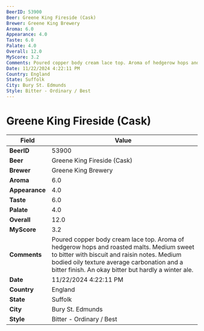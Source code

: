 ```yaml
---
BeerID: 53900
Beer: Greene King Fireside (Cask)
Brewer: Greene King Brewery
Aroma: 6.0
Appearance: 4.0
Taste: 6.0
Palate: 4.0
Overall: 12.0
MyScore: 3.2
Comments: Poured copper body cream lace top. Aroma of hedgerow hops and roasted malts.  Medium sweet to bitter with biscuit and raisin notes. Medium bodied oily texture average carbonation and a bitter finish.  An okay bitter but hardly a winter ale.
Date: 11/22/2024 4:22:11 PM
Country: England
State: Suffolk
City: Bury St. Edmunds
Style: Bitter - Ordinary / Best
---
```


# Greene King Fireside (Cask)

| Field         | Value |
|---------------|-------|
| **BeerID** | 53900 |
| **Beer** | Greene King Fireside (Cask) |
| **Brewer** | Greene King Brewery |
| **Aroma** | 6.0 |
| **Appearance** | 4.0 |
| **Taste** | 6.0 |
| **Palate** | 4.0 |
| **Overall** | 12.0 |
| **MyScore** | 3.2 |
| **Comments** | Poured copper body cream lace top. Aroma of hedgerow hops and roasted malts.  Medium sweet to bitter with biscuit and raisin notes. Medium bodied oily texture average carbonation and a bitter finish.  An okay bitter but hardly a winter ale. |
| **Date** | 11/22/2024 4:22:11 PM |
| **Country** | England |
| **State** | Suffolk |
| **City** | Bury St. Edmunds |
| **Style** | Bitter - Ordinary / Best |
